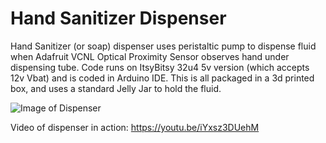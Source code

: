 # Hand Sanitizer Dispenser
Hand Sanitizer (or soap) dispenser uses peristaltic pump to dispense fluid when Adafruit VCNL Optical Proximity Sensor observes hand under dispensing tube.  Code runs on ItsyBitsy 32u4 5v version (which accepts 12v Vbat) and is coded in Arduino IDE.  This is all packaged in a 3d printed box, and uses a standard Jelly Jar to hold the fluid.

![Image of Dispenser](https://github.com/dnkorte/sanitizer/blob/master/images/picture1_front.jpg?raw=true)


Video of dispenser in action:  https://youtu.be/iYxsz3DUehM 
